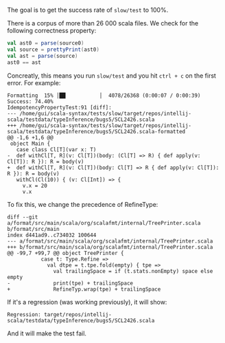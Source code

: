 The goal is to get the success rate of `slow/test` to 100%.

There is a corpus of more than 26 000 scala files. We check for the following correctness property:

```scala
val ast0 = parse(source0)
val source = prettyPrint(ast0)
val ast = parse(source)
ast0 == ast
```

Concreatly, this means you run `slow/test` and you hit `ctrl + c` on the first error. For example:

```
Formatting  15% │██           │  4078/26368 (0:00:07 / 0:00:39) Success: 74.40%
IdempotencyPropertyTest:91 [diff]: 
--- /home/gui/scala-syntax/tests/slow/target/repos/intellij-scala/testdata/typeInference/bugs5/SCL2426.scala
+++ /home/gui/scala-syntax/tests/slow/target/repos/intellij-scala/testdata/typeInference/bugs5/SCL2426.scala-formatted
@@ -1,6 +1,6 @@
 object Main {
   case class Cl[T](var x: T)
-  def withCl[T, R](v: Cl[T])(body: (Cl[T] => R) { def apply(v: Cl[T]): R }): R = body(v)
+  def withCl[T, R](v: Cl[T])(body: Cl[T] => R { def apply(v: Cl[T]): R }): R = body(v)
   withCl(Cl(10)) { (v: Cl[Int]) => {
     v.x = 20
     v.x
```

To fix this, we change the precedence of RefineType:

```
diff --git a/format/src/main/scala/org/scalafmt/internal/TreePrinter.scala b/format/src/main
index d441ad9..c734032 100644
--- a/format/src/main/scala/org/scalafmt/internal/TreePrinter.scala
+++ b/format/src/main/scala/org/scalafmt/internal/TreePrinter.scala
@@ -99,7 +99,7 @@ object TreePrinter {
           case t: Type.Refine =>
             val dtpe = t.tpe.fold(empty) { tpe =>
               val trailingSpace = if (t.stats.nonEmpty) space else empty
-              print(tpe) + trailingSpace
+              RefineTyp.wrap(tpe) + trailingSpace
```


If it's a regression (was working previously), it will show:


```
Regression: target/repos/intellij-scala/testdata/typeInference/bugs5/SCL2426.scala
```

And it will make the test fail.